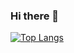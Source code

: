 ### Hi there 👋

[![Top Langs](https://github-readme-stats.vercel.app/api/top-langs/?username=andrew-mendes&layout=compact)](https://github.com/andrew-mendes/github-readme-stats)

<!--
**andrew-mendes/andrew-mendes** is a ✨ _special_ ✨ repository because its `README.md` (this file) appears on your GitHub profile.

Here are some ideas to get you started:

- 🔭 I’m currently working on ...
- 🌱 I’m currently learning ...
- 👯 I’m looking to collaborate on ...
- 🤔 I’m looking for help with ...
- 💬 Ask me about ...
- 📫 How to reach me: ...
- 😄 Pronouns: ...
- ⚡ Fun fact: ...
-->
